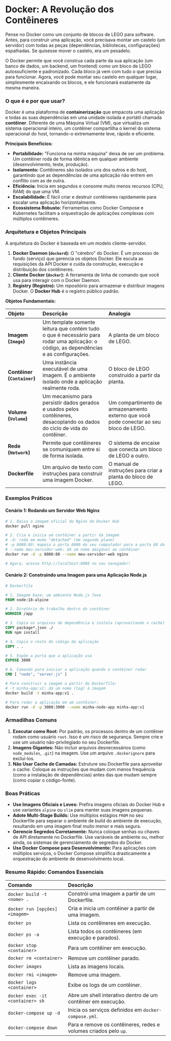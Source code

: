 # Docker: A Revolução dos Contêineres

Pense no Docker como um conjunto de blocos de LEGO para software. Antes, para construir uma aplicação, você precisava montar um castelo (um servidor) com todas as peças (dependências, bibliotecas, configurações) espalhadas. Se quisesse mover o castelo, era um pesadelo.

O Docker permite que você construa cada parte da sua aplicação (um banco de dados, um backend, um frontend) como um bloco de LEGO autossuficiente e padronizado. Cada bloco já vem com tudo o que precisa para funcionar. Agora, você pode montar seu castelo em qualquer lugar, simplesmente encaixando os blocos, e ele funcionará exatamente da mesma maneira.

### O que é e por que usar?

Docker é uma plataforma de **containerização** que empacota uma aplicação e todas as suas dependências em uma unidade isolada e portátil chamada **contêiner**. Diferente de uma Máquina Virtual (VM), que virtualiza um sistema operacional inteiro, um contêiner compartilha o kernel do sistema operacional do host, tornando-o extremamente leve, rápido e eficiente.

**Principais Benefícios:**

- **Portabilidade:** "Funciona na minha máquina" deixa de ser um problema. Um contêiner roda de forma idêntica em qualquer ambiente (desenvolvimento, teste, produção).
- **Isolamento:** Contêineres são isolados uns dos outros e do host, garantindo que as dependências de uma aplicação não entrem em conflito com as de outra.
- **Eficiência:** Inicia em segundos e consome muito menos recursos (CPU, RAM) do que uma VM.
- **Escalabilidade:** É fácil criar e destruir contêineres rapidamente para escalar uma aplicação horizontalmente.
- **Ecossistema Robusto:** Ferramentas como Docker Compose e Kubernetes facilitam a orquestração de aplicações complexas com múltiplos contêineres.

### Arquitetura e Objetos Principais

A arquitetura do Docker é baseada em um modelo cliente-servidor.

1.  **Docker Daemon (`dockerd`):** O "cérebro" do Docker. É um processo de fundo (serviço) que gerencia os objetos Docker. Ele escuta as requisições da API Docker e cuida da construção, execução e distribuição dos contêineres.
2.  **Cliente Docker (`docker`):** A ferramenta de linha de comando que você usa para interagir com o Docker Daemon.
3.  **Registry (Registro):** Um repositório para armazenar e distribuir imagens Docker. O **Docker Hub** é o registro público padrão.

**Objetos Fundamentais:**

| Objeto | Descrição | Analogia |
| :--- | :--- | :--- |
| **Imagem (`Image`)** | Um template somente leitura que contém tudo o que é necessário para rodar uma aplicação: o código, as dependências e as configurações. | A planta de um bloco de LEGO. |
| **Contêiner (`Container`)** | Uma instância executável de uma imagem. É o ambiente isolado onde a aplicação realmente roda. | O bloco de LEGO construído a partir da planta. |
| **Volume (`Volume`)** | Um mecanismo para persistir dados gerados e usados pelos contêineres, desacoplando os dados do ciclo de vida do contêiner. | Um compartimento de armazenamento externo que você pode conectar ao seu bloco de LEGO. |
| **Rede (`Network`)** | Permite que contêineres se comuniquem entre si de forma isolada. | O sistema de encaixe que conecta um bloco de LEGO a outro. |
| **Dockerfile** | Um arquivo de texto com instruções para construir uma imagem Docker. | O manual de instruções para criar a planta do bloco de LEGO. |

### Exemplos Práticos

#### Cenário 1: Rodando um Servidor Web Nginx

```bash
# 1. Baixa a imagem oficial do Nginx do Docker Hub
docker pull nginx

# 2. Cria e inicia um contêiner a partir da imagem
# -d: roda em modo "detached" (em segundo plano)
# -p 8080:80: mapeia a porta 8080 do seu computador para a porta 80 do contêiner
# --name meu-servidor-web: dá um nome amigável ao contêiner
docker run -d -p 8080:80 --name meu-servidor-web nginx

# Agora, acesse http://localhost:8080 no seu navegador!
```

#### Cenário 2: Construindo uma Imagem para uma Aplicação Node.js

```dockerfile
# Dockerfile

# 1. Imagem base: um ambiente Node.js leve
FROM node:18-alpine

# 2. Diretório de trabalho dentro do contêiner
WORKDIR /app

# 3. Copia os arquivos de dependência e instala (aproveitando o cache)
COPY package*.json ./
RUN npm install

# 4. Copia o resto do código da aplicação
COPY . .

# 5. Expõe a porta que a aplicação usa
EXPOSE 3000

# 6. Comando para iniciar a aplicação quando o contêiner rodar
CMD [ "node", "server.js" ]
```

```bash
# Para construir a imagem a partir do Dockerfile:
# -t minha-app:v1: dá um nome (tag) à imagem
docker build -t minha-app:v1 .

# Para rodar a aplicação em um contêiner:
docker run -d -p 3000:3000 --name minha-node-app minha-app:v1
```

### Armadilhas Comuns

1.  **Executar como Root:** Por padrão, os processos dentro de um contêiner rodam como usuário `root`. Isso é um risco de segurança. Sempre crie e use um usuário não-privilegiado no seu Dockerfile.
2.  **Imagens Gigantes:** Não incluir arquivos desnecessários (como `node_modules`, `.git`) na imagem. Use um arquivo `.dockerignore` para excluí-los.
3.  **Não Usar Cache de Camadas:** Estruture seu Dockerfile para aproveitar o cache. Coloque as instruções que mudam com menos frequência (como a instalação de dependências) antes das que mudam sempre (como copiar o código-fonte).

### Boas Práticas

- **Use Imagens Oficiais e Leves:** Prefira imagens oficiais do Docker Hub e use variantes `alpine` ou `slim` para manter suas imagens pequenas.
- **Adote Multi-Stage Builds:** Use múltiplos estágios `FROM` no seu Dockerfile para separar o ambiente de build do ambiente de execução, resultando em uma imagem final muito menor e mais segura.
- **Gerencie Segredos Corretamente:** Nunca coloque senhas ou chaves de API diretamente no Dockerfile. Use variáveis de ambiente ou, melhor ainda, os sistemas de gerenciamento de segredos do Docker.
- **Use Docker Compose para Desenvolvimento:** Para aplicações com múltiplos serviços, o Docker Compose simplifica drasticamente a orquestração do ambiente de desenvolvimento local.

### Resumo Rápido: Comandos Essenciais

| Comando | Descrição |
| :--- | :--- |
| `docker build -t <nome> .` | Constrói uma imagem a partir de um Dockerfile. |
| `docker run [opções] <imagem>` | Cria e inicia um contêiner a partir de uma imagem. |
| `docker ps` | Lista os contêineres em execução. |
| `docker ps -a` | Lista todos os contêineres (em execução e parados). |
| `docker stop <container>` | Para um contêiner em execução. |
| `docker rm <container>` | Remove um contêiner parado. |
| `docker images` | Lista as imagens locais. |
| `docker rmi <imagem>` | Remove uma imagem. |
| `docker logs <container>` | Exibe os logs de um contêiner. |
| `docker exec -it <container> sh` | Abre um shell interativo dentro de um contêiner em execução. |
| `docker-compose up -d` | Inicia os serviços definidos em `docker-compose.yml`. |
| `docker-compose down` | Para e remove os contêineres, redes e volumes criados pelo `up`. |
